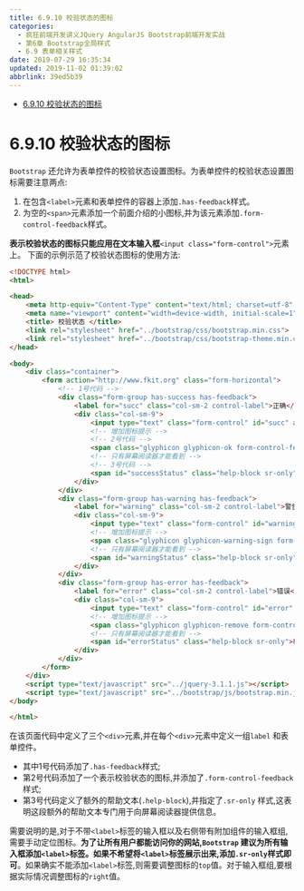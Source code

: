 ```yaml
---
title: 6.9.10 校验状态的图标
categories: 
  - 疯狂前端开发讲义JQuery AngularJS Bootstrap前端开发实战
  - 第6章 Bootstrap全局样式
  - 6.9 表单相关样式
date: 2019-07-29 16:35:34
updated: 2019-11-02 01:39:02
abbrlink: 39ed5b39
---
```

- [6.9.10 校验状态的图标](/ReadingNotes/39ed5b39/#6-9-10-校验状态的图标)

<!--more-->
<script src="https://cdn.bootcss.com/jquery/3.4.0/jquery.slim.min.js"></script>
<script>$(document).ready(function () {$(".post-body > ul:nth-child(1)").hide();});</script>

<!--end-->
<!--SSTStart-->
# 6.9.10 校验状态的图标 #
`Bootstrap` 还允许为表单控件的校验状态设置图标。为表单控件的校验状态设置图标需要注意两点:
1. 在包含`<label>`元素和表单控件的容器上添加`.has-feedback`样式。
2. 为空的`<span>`元素添加一个前面介绍的小图标,并为该元素添加`.form-control-feedback`样式。

**表示校验状态的图标只能应用在文本输入框**`<input class="form-control">`元素上。
下面的示例示范了校验状态图标的使用方法:
```html
<!DOCTYPE html>
<html>

<head>
	<meta http-equiv="Content-Type" content="text/html; charset=utf-8" />
	<meta name="viewport" content="width=device-width, initial-scale=1">
	<title> 校验状态 </title>
	<link rel="stylesheet" href="../bootstrap/css/bootstrap.min.css">
	<link rel="stylesheet" href="../bootstrap/css/bootstrap-theme.min.css">
</head>

<body>
	<div class="container">
		<form action="http://www.fkit.org" class="form-horizontal">
			<!-- 1号代码 -->
			<div class="form-group has-success has-feedback">
				<label for="succ" class="col-sm-2 control-label">正确</label>
				<div class="col-sm-9">
					<input type="text" class="form-control" id="succ" aria-describedby="successStatus">
					<!-- 增加图标提示 -->
					<!-- 2号代码 -->
					<span class="glyphicon glyphicon-ok form-control-feedback" aria-hidden="true"></span>
					<!-- 只有屏幕阅读器才能看到 -->
					<!-- 3号代码 -->
					<span id="successStatus" class="help-block sr-only">校验通过</span>
				</div>
			</div>
			<div class="form-group has-warning has-feedback">
				<label for="warning" class="col-sm-2 control-label">警告</label>
				<div class="col-sm-9">
					<input type="text" class="form-control" id="warning" aria-describedby="warningStatus">
					<!-- 增加图标提示 -->
					<span class="glyphicon glyphicon-warning-sign form-control-feedback" aria-hidden="true"></span>
					<!-- 只有屏幕阅读器才能看到 -->
					<span id="warningStatus" class="help-block sr-only">校验有点问题</span>
				</div>
			</div>
			<div class="form-group has-error has-feedback">
				<label for="error" class="col-sm-2 control-label">错误</label>
				<div class="col-sm-9">
					<input type="text" class="form-control" id="error" aria-describedby="errorStatus">
					<!-- 增加图标提示 -->
					<span class="glyphicon glyphicon-remove form-control-feedback" aria-hidden="true"></span>
					<!-- 只有屏幕阅读器才能看到 -->
					<span id="errorStatus" class="help-block sr-only">校验有点问题</span>
				</div>
			</div>
		</form>
	</div>
	<script type="text/javascript" src="../jquery-3.1.1.js"></script>
	<script type="text/javascript" src="../bootstrap/js/bootstrap.min.js"></script>
</body>

</html>
```
在该页面代码中定义了三个`<div>`元素,并在每个`<div>`元素中定义一组`label` 和表单控件。
- 其中1号代码添加了`.has-feedback`样式;
- 第2号代码添加了一个表示校验状态的图标,并添加了`.form-control-feedback`样式;
- 第3号代码定义了额外的帮助文本(`.help-block`),并指定了`.sr-only` 样式,这表明这段额外的帮助文本专门用于向屏幕阅读器提供信息。

需要说明的是,对于不带`<label>`标签的输入框以及右侧带有附加组件的输入框组,需要手动定位图标。**为了让所有用户都能访问你的网站,`Bootstrap` 建议为所有输入框添加`<label>`标签。如果不希望将`<label>`标签展示出来,添加`.sr-only`样式即可**。如果确实不能添加`<label>`标签,则需要调整图标的`top`值。对于输入框组,要根据实际情况调整图标的`right`值。
<!--SSTStop-->

